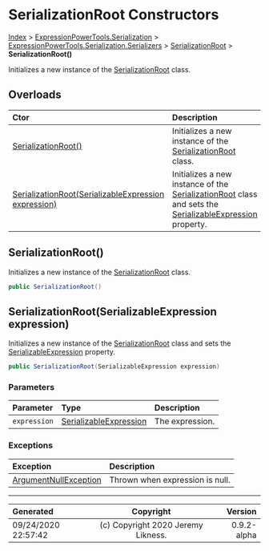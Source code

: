 ﻿# SerializationRoot Constructors

[Index](../index.md) > [ExpressionPowerTools.Serialization](ExpressionPowerTools.Serialization.a.md) > [ExpressionPowerTools.Serialization.Serializers](ExpressionPowerTools.Serialization.Serializers.n.md) > [SerializationRoot](ExpressionPowerTools.Serialization.Serializers.SerializationRoot.cs.md) > **SerializationRoot()**

Initializes a new instance of the [SerializationRoot](ExpressionPowerTools.Serialization.Serializers.SerializationRoot.cs.md) class.

## Overloads

| Ctor | Description |
| :-- | :-- |
| [SerializationRoot()](#serializationroot) | Initializes a new instance of the [SerializationRoot](ExpressionPowerTools.Serialization.Serializers.SerializationRoot.cs.md) class. |
| [SerializationRoot(SerializableExpression expression)](#serializationrootserializableexpression-expression) | Initializes a new instance of the [SerializationRoot](ExpressionPowerTools.Serialization.Serializers.SerializationRoot.cs.md) class and sets the [SerializableExpression](ExpressionPowerTools.Serialization.Serializers.SerializableExpression.cs.md) property. |

## SerializationRoot()

Initializes a new instance of the [SerializationRoot](ExpressionPowerTools.Serialization.Serializers.SerializationRoot.cs.md) class.

```csharp
public SerializationRoot()
```



## SerializationRoot(SerializableExpression expression)

Initializes a new instance of the [SerializationRoot](ExpressionPowerTools.Serialization.Serializers.SerializationRoot.cs.md) class and sets the [SerializableExpression](ExpressionPowerTools.Serialization.Serializers.SerializableExpression.cs.md) property.

```csharp
public SerializationRoot(SerializableExpression expression)
```

### Parameters

| Parameter | Type | Description |
| :-- | :-- | :-- |
| `expression` | [SerializableExpression](ExpressionPowerTools.Serialization.Serializers.SerializableExpression.cs.md) | The expression. |

### Exceptions

| Exception | Description |
| :-- | :-- |
| [ArgumentNullException](https://docs.microsoft.com/dotnet/api/system.argumentnullexception) | Thrown when expression is null. |


---

| Generated | Copyright | Version |
| :-- | :-: | --: |
| 09/24/2020 22:57:42 | (c) Copyright 2020 Jeremy Likness. | 0.9.2-alpha |
